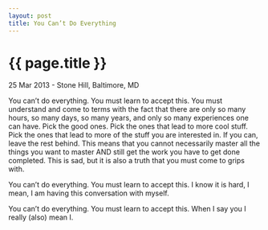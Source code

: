 ```yaml
---
layout: post
title: You Can’t Do Everything
---
```


{{ page.title }}
================

<p class="meta">25 Mar 2013 - Stone Hill, Baltimore, MD</p>

You can’t do everything. You must learn to accept this.
You must understand and come to terms with the fact that there are only so many hours, so many days, so many years, and only so many experiences one can have. Pick the good ones. Pick the ones that lead to more cool stuff. Pick the ones that lead to more of the stuff you are interested in. If you can, leave the rest behind. This means that you cannot necessarily master all the things you want to master AND still get the work you have to get done completed. This is sad, but it is also a truth that you must come to grips with.

You can’t do everything. You must learn to accept this.
I know it is hard, I mean, I am having this conversation with myself.

You can’t do everything. You must learn to accept this.
When I say you I really (also) mean I.